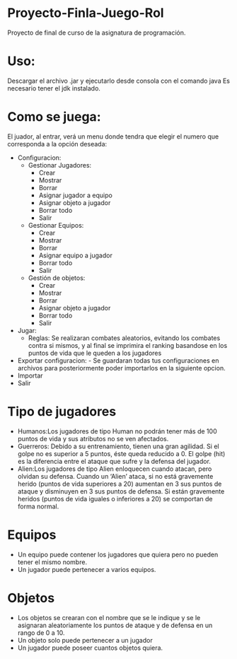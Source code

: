 # Proyecto-Finla-Juego-Rol
Proyecto de final de curso de la asignatura de programación.

# Uso:
Descargar el archivo .jar y ejecutarlo desde consola con el comando java
Es necesario tener el jdk instalado.

# Como se juega:

El juador, al entrar, verá un menu donde tendra que elegir el numero que corresponda a la opción deseada:
- Configuracion:
  - Gestionar Jugadores:
    - Crear
    - Mostrar
    - Borrar
    - Asignar jugador a equipo
    - Asignar objeto a jugador
    - Borrar todo
    - Salir
  - Gestionar Equipos:
    - Crear
    - Mostrar
    - Borrar
    - Asignar equipo a jugador
    - Borrar todo
    - Salir
  - Gestión de objetos:
    - Crear
    - Mostrar
    - Borrar
    - Asignar objeto a jugador
    - Borrar todo
    - Salir
- Jugar:
     - Reglas: Se realizaran combates aleatorios, evitando los combates contra si mismos, y al final se imprimira el ranking
     basandose en los puntos de vida que le queden a los jugadores
- Exportar configuracion:
      - Se guardaran todas tus configuraciones en archivos para posteriormente poder importarlos en la siguiente opcion.
- Importar
- Salir

# Tipo de jugadores
- Humanos:Los jugadores de tipo Human no podrán tener más de 100 puntos de vida y sus atributos no se ven afectados.
- Guerreros: Debido a su entrenamiento, tienen una gran agilidad. Si el golpe
no es superior a 5 puntos, éste queda reducido a 0. El golpe (hit) es la diferencia entre el ataque
que sufre y la defensa del jugador.
- Alien:Los jugadores de tipo Alien enloquecen cuando atacan, pero olvidan su defensa. Cuando un
‘Alien’ ataca, si no está gravemente herido (puntos de vida superiores a 20) aumentan en 3 sus
puntos de ataque y disminuyen en 3 sus puntos de defensa. Si están gravemente heridos (puntos
de vida iguales o inferiores a 20) se comportan de forma normal.
# Equipos
  - Un equipo puede contener los jugadores que quiera pero no pueden tener el mismo nombre.
  - Un jugador puede pertenecer a varios equipos.
# Objetos
  - Los objetos se crearan con el nombre que se le indique y se le asignaran aleatoriamente los puntos de ataque y de defensa 
  en un rango de 0 a 10.
  - Un objeto solo puede pertenecer a un jugador
  - Un jugador puede poseer cuantos objetos quiera.
    

